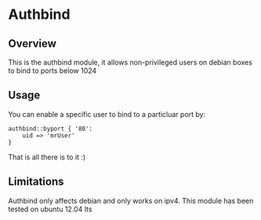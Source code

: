 # Authbind

## Overview

This is the authbind module, it allows non-privileged users on debian boxes to bind to ports below 1024

## Usage

You can enable a specific user to bind to a particluar port by:

	authbind::byport { '80': 
		uid => 'mrUser'
	}

That is all there is to it :)

## Limitations

Authbind only affects debian and only works on ipv4. This module has been tested on ubuntu 12.04 lts